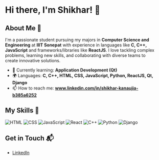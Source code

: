 # Hi there, I'm Shikhar! 👋

<!--![Banner Image](your_banner_image_url_here)-->

## About Me 🚀

I'm a passionate student pursuing my majors in **Computer Science and Engineering** at **IIIT Sonepat** with experience in languages like **C, C++, JavaScript** and frameworks/libraries like **ReactJS**. I love tackling complex problems, learning new skills, and collaborating with diverse teams to create innovative solutions.

- 🌱 Currently learning: **Application Development (Qt)**
- 🌍 Languages: **C, C++, HTML, CSS, JavaScript, Python, ReactJS, Qt, Django**
- 📫 How to reach me: **www.linkedin.com/in/shikhar-kanaujia-b385a6252**

## My Skills 🧠

![HTML](https://img.shields.io/badge/-HTML-E34F26?style=flat-square&logo=html5&logoColor=white)
![CSS](https://img.shields.io/badge/-CSS-1572B6?style=flat-square&logo=css3&logoColor=white)
![JavaScript](https://img.shields.io/badge/-JavaScript-F7DF1E?style=flat-square&logo=javascript&logoColor=black)
![React](https://img.shields.io/badge/-React-61DAFB?style=flat-square&logo=react&logoColor=black)
![C++](https://img.shields.io/badge/C%2B%2B-00599C?style=for-the-badge&logo=c%2B%2B&logoColor=white)
![Python](https://img.shields.io/badge/Python-FFD43B?style=for-the-badge&logo=python&logoColor=blue)
![Django](https://img.shields.io/badge/Django-092E20?style=for-the-badge&logo=django&logoColor=green)

<!--## Featured Projects 💻

### [Project 1 Title](project_1_link)

![Project 1 Screenshot](project_1_screenshot_url)

**[Project 1 Title]** is a **[brief project description]** built with **[technologies used]**. This project demonstrates my ability to **[skills demonstrated by the project]**. You can check out the repository [here](project_1_repository_link).

### [Project 2 Title](project_2_link)

![Project 2 Screenshot](project_2_screenshot_url)

**[Project 2 Title]** is a **[brief project description]** built with **[technologies used]**. This project showcases my skills in **[skills demonstrated by the project]**. You can check out the repository [here](project_2_repository_link).
-->
## Get in Touch 📬

- [LinkedIn](www.linkedin.com/in/shikhar-kanaujia-b385a6252)



